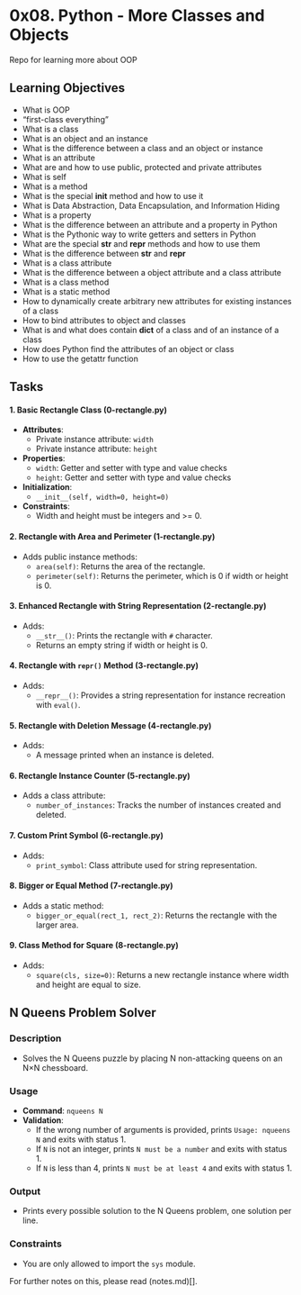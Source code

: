 # 0x08. Python - More Classes and Objects

Repo for learning more about OOP

## Learning Objectives

- What is OOP
- “first-class everything”
- What is a class
- What is an object and an instance
- What is the difference between a class and an object or instance
- What is an attribute
- What are and how to use public, protected and private attributes
- What is self
- What is a method
- What is the special __init__ method and how to use it
- What is Data Abstraction, Data Encapsulation, and Information Hiding
- What is a property
- What is the difference between an attribute and a property in Python
- What is the Pythonic way to write getters and setters in Python
- What are the special __str__ and __repr__ methods and how to use them
- What is the difference between __str__ and __repr__
- What is a class attribute
- What is the difference between a object attribute and a class attribute
- What is a class method
- What is a static method
- How to dynamically create arbitrary new attributes for existing instances of a class
- How to bind attributes to object and classes
- What is and what does contain __dict__ of a class and of an instance of a class
- How does Python find the attributes of an object or class
- How to use the getattr function

## Tasks

#### 1. Basic Rectangle Class (0-rectangle.py)
- **Attributes**: 
  - Private instance attribute: `width`
  - Private instance attribute: `height`
- **Properties**: 
  - `width`: Getter and setter with type and value checks
  - `height`: Getter and setter with type and value checks
- **Initialization**: 
  - `__init__(self, width=0, height=0)`
- **Constraints**: 
  - Width and height must be integers and >= 0.

#### 2. Rectangle with Area and Perimeter (1-rectangle.py)
- Adds public instance methods:
  - `area(self)`: Returns the area of the rectangle.
  - `perimeter(self)`: Returns the perimeter, which is 0 if width or height is 0.

#### 3. Enhanced Rectangle with String Representation (2-rectangle.py)
- Adds:
  - `__str__()`: Prints the rectangle with `#` character.
  - Returns an empty string if width or height is 0.

#### 4. Rectangle with `repr()` Method (3-rectangle.py)
- Adds:
  - `__repr__()`: Provides a string representation for instance recreation with `eval()`.

#### 5. Rectangle with Deletion Message (4-rectangle.py)
- Adds:
  - A message printed when an instance is deleted.

#### 6. Rectangle Instance Counter (5-rectangle.py)
- Adds a class attribute:
  - `number_of_instances`: Tracks the number of instances created and deleted.

#### 7. Custom Print Symbol (6-rectangle.py)
- Adds:
  - `print_symbol`: Class attribute used for string representation.

#### 8. Bigger or Equal Method (7-rectangle.py)
- Adds a static method:
  - `bigger_or_equal(rect_1, rect_2)`: Returns the rectangle with the larger area.

#### 9. Class Method for Square (8-rectangle.py)
- Adds:
  - `square(cls, size=0)`: Returns a new rectangle instance where width and height are equal to size.

## N Queens Problem Solver
### Description
- Solves the N Queens puzzle by placing N non-attacking queens on an N×N chessboard.
  
### Usage
- **Command**: `nqueens N`
- **Validation**:
  - If the wrong number of arguments is provided, prints `Usage: nqueens N` and exits with status 1.
  - If `N` is not an integer, prints `N must be a number` and exits with status 1.
  - If `N` is less than 4, prints `N must be at least 4` and exits with status 1.

### Output
- Prints every possible solution to the N Queens problem, one solution per line.

### Constraints
- You are only allowed to import the `sys` module.

For further notes on this, please read (notes.md)[].